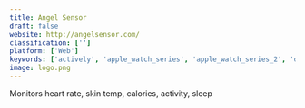 ```yaml
---
title: Angel Sensor
draft: false 
website: http://angelsensor.com/
classification: ['']
platform: ['Web']
keywords: ['actively', 'apple_watch_series', 'apple_watch_series_2', 'dropmark', 'hero_keyboard', 'huntertray', 'lily', 'moto_360', 'steps', 'typing_speed_test', 'whoop_strap', 'withings_go', 'ōura_ring']
image: logo.png
---
```

Monitors heart rate, skin temp, calories, activity, sleep